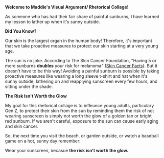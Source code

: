 **Welcome to Maddie's Visual Argument/ Rhetorical Collage!**

As someone who has had their fair share of painful sunburns, I have learned my lesson to lather up when it's sunny outside. 

**Did You Know?**

Our skin is the largest organ in the human body! Therefore, it's important that we take proactive measures to protect our skin starting at a very young age. 

The sun is no joke. According to The Skin Cancer Foundation, "Having 5 or more sunburns **doubles** your risk for melanoma" ([Skin Cancer Facts](https://www.skincancer.org/skin-cancer-information/skin-cancer-facts/)). But it doesn't have to be this way! Avoiding a painful sunburn is possible by taking proactive measures like wearing a long sleeve t-shirt and hat when it's sunny outside, lathering on and reapplying sunscreen every few hours, and sitting under the shade.

**The Risk Isn't Worth the Glow**

My goal for this rhetorical collage is to infleunce young adults, particulary Gen Z, to protect their skin from the sun by reminding them the risk of not wearing sunscreen is simply not worth the glow of a golden tan or bright red sunburn. If we aren't careful, exposure to the sun can cause early aging and skin cancer. 

So, the next time you visit the beach, or garden outside, or watch a baseball game on a hot, sunny day remember: 

Wear your sunscreen, becasue **the risk isn't worth the glow.**  
